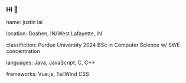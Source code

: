 ### Hi 👋

name: justin lai

location: Goshen, IN/West Lafayette, IN

classifiction: Purdue University 2024
               BSc in Computer Science w/ SWE concentration
               
languages: Java, JavaScript, C, C++

frameworks: Vue.js, TailWind CSS
